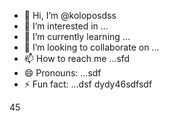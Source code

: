 - 👋 Hi, I’m @koloposdss
- 👀 I’m interested in ...
- 🌱 I’m currently learning ...
- 💞️ I’m looking to collaborate on ...
- 📫 How to reach me ...sfd
- 😄 Pronouns: ...sdf
- ⚡ Fun fact: ...dsf
dydy46sdfsdf
<!---dfgyu5545RE13456ADME.md` (this file) appears on your GitHub profile.sddsfds
You can click the Preview link to take a look at your changes.98
--->
45
